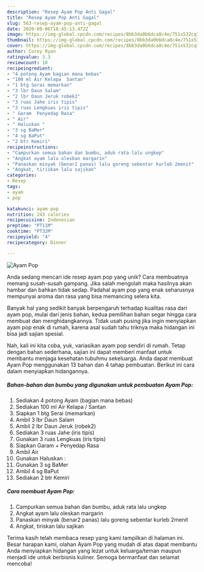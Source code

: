 ```yaml
---
description: "Resep Ayam Pop Anti Gagal"
title: "Resep Ayam Pop Anti Gagal"
slug: 563-resep-ayam-pop-anti-gagal
date: 2020-09-06T18:45:13.472Z
image: https://img-global.cpcdn.com/recipes/8bb3da0b6dca8c4e/751x532cq70/ayam-pop-foto-resep-utama.jpg
thumbnail: https://img-global.cpcdn.com/recipes/8bb3da0b6dca8c4e/751x532cq70/ayam-pop-foto-resep-utama.jpg
cover: https://img-global.cpcdn.com/recipes/8bb3da0b6dca8c4e/751x532cq70/ayam-pop-foto-resep-utama.jpg
author: Corey Ryan
ratingvalue: 3.3
reviewcount: 10
recipeingredient:
- "4 potong Ayam bagian mana bebas"
- "100 ml Air Kelapa  Santan"
- "1 btg Serai memarkan"
- "3 lbr Daun Salam"
- "2 lbr Daun Jeruk robek2"
- "3 ruas Jahe iris tipis"
- "3 ruas Lengkuas iris tipis"
- " Garam  Penyedap Rasa"
- " Air"
- " Haluskan "
- "3 sg BaMer"
- "4 sg BaPut"
- "2 btr Kemiri"
recipeinstructions:
- "Campurkan semua bahan dan bumbu, aduk rata lalu ungkep"
- "Angkat ayam lalu oleskan margarin"
- "Panaskan minyak (benar2 panas) lalu goreng sebentar kurleb 2menit"
- "Angkat, tiriskan lalu sajikan"
categories:
- Resep
tags:
- ayam
- pop

katakunci: ayam pop 
nutrition: 243 calories
recipecuisine: Indonesian
preptime: "PT11M"
cooktime: "PT32M"
recipeyield: "4"
recipecategory: Dinner

---
```



![Ayam Pop](https://img-global.cpcdn.com/recipes/8bb3da0b6dca8c4e/751x532cq70/ayam-pop-foto-resep-utama.jpg)

Anda sedang mencari ide resep ayam pop yang unik? Cara membuatnya memang susah-susah gampang. Jika salah mengolah maka hasilnya akan hambar dan bahkan tidak sedap. Padahal ayam pop yang enak seharusnya mempunyai aroma dan rasa yang bisa memancing selera kita.



Banyak hal yang sedikit banyak berpengaruh terhadap kualitas rasa dari ayam pop, mulai dari jenis bahan, kedua pemilihan bahan segar hingga cara membuat dan menghidangkannya. Tidak usah pusing jika ingin menyiapkan ayam pop enak di rumah, karena asal sudah tahu triknya maka hidangan ini bisa jadi sajian spesial.


Nah, kali ini kita coba, yuk, variasikan ayam pop sendiri di rumah. Tetap dengan bahan sederhana, sajian ini dapat memberi manfaat untuk membantu menjaga kesehatan tubuhmu sekeluarga. Anda dapat membuat Ayam Pop menggunakan 13 bahan dan 4 tahap pembuatan. Berikut ini cara dalam menyiapkan hidangannya.

<!--inarticleads1-->

##### Bahan-bahan dan bumbu yang digunakan untuk pembuatan Ayam Pop:

1. Sediakan 4 potong Ayam (bagian mana bebas)
1. Sediakan 100 ml Air Kelapa / Santan
1. Siapkan 1 btg Serai (memarkan)
1. Ambil 3 lbr Daun Salam
1. Ambil 2 lbr Daun Jeruk (robek2)
1. Sediakan 3 ruas Jahe (iris tipis)
1. Gunakan 3 ruas Lengkuas (iris tipis)
1. Siapkan  Garam + Penyedap Rasa
1. Ambil  Air
1. Gunakan  Haluskan :
1. Gunakan 3 sg BaMer
1. Ambil 4 sg BaPut
1. Sediakan 2 btr Kemiri




<!--inarticleads2-->

##### Cara membuat Ayam Pop:

1. Campurkan semua bahan dan bumbu, aduk rata lalu ungkep
1. Angkat ayam lalu oleskan margarin
1. Panaskan minyak (benar2 panas) lalu goreng sebentar kurleb 2menit
1. Angkat, tiriskan lalu sajikan




Terima kasih telah membaca resep yang kami tampilkan di halaman ini. Besar harapan kami, olahan Ayam Pop yang mudah di atas dapat membantu Anda menyiapkan hidangan yang lezat untuk keluarga/teman maupun menjadi ide untuk berbisnis kuliner. Semoga bermanfaat dan selamat mencoba!
